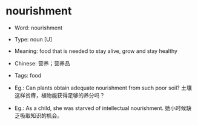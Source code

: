 # nourishment

- Word: nourishment

- Type: noun [U]
- Meaning: food that is needed to stay alive, grow and stay healthy
- Chinese: 营养；营养品
- Tags: food
- Eg.: Can plants obtain adequate nourishment from such poor soil? 土壤这样贫瘠，植物能获得足够的养分吗？
- Eg.: As a child, she was starved of intellectual nourishment. 她小时候缺乏吸取知识的机会。


